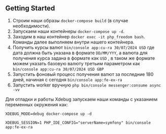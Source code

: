## Getting Started

1. Строим наши образы `docker-compose build` (в случае необходимости).
2. Запускаем наши контейнеры `docker-compose up -d`.
3. Заходим в наш контейнер `docker exec -it php_freedom bash`.
Команды далее выполняем внутри нашего контейнера.
4. Получить курсы валют  `bin/console app:cu-ra 30/07/2024 USD`
где дата должна быть указана в формате `DD/MM/YYY`, а валюта для получения 
курса задана в формате как `USD` , в таком же формате можем указать 
базовую валюту третьим параметром как `bin/console app:cu-ra 30/07/2024 USD GBP`
5. Запустить фоновый процесс получения валют за последние 180 дней, начиная с сегодня
 `bin/console app:fe-ex-ra`
6. Запустить worker  вручную `php bin/console messenger:consume async -vv`



Для отладки и работы Xdebug запускаем наши команды с указанием переменных окружения как:

`XDEBUG_MODE=debug docker-compose up -d`

`XDEBUG_SESSION=1 PHP_IDE_CONFIG="serverName=symfony" bin/console app:fe-ex-ra`
